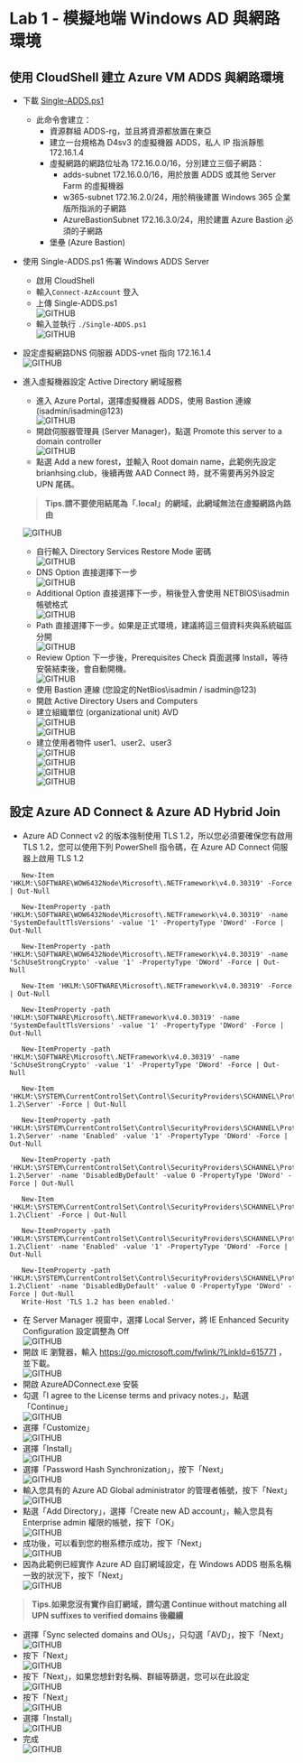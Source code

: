 # Lab 1 - 模擬地端 Windows AD 與網路環境

## 使用 CloudShell 建立 Azure VM ADDS 與網路環境

 - 下載 [Single-ADDS.ps1](https://github.com/BrianHsing/Windows365/blob/main/Single-ADDS.ps1)<br>
	- 此命令會建立：<br>
    	- 資源群組 ADDS-rg，並且將資源都放置在東亞<br>
    	- 建立一台規格為 D4sv3 的虛擬機器 ADDS，私人 IP 指派靜態 172.16.1.4<br>
    	- 虛擬網路的網路位址為 172.16.0.0/16，分別建立三個子網路：<br>
        	- adds-subnet 172.16.0.0/16，用於放置 ADDS 或其他 Server Farm 的虛擬機器<br>
        	- w365-subnet 172.16.2.0/24，用於稍後建置 Windows 365 企業版所指派的子網路<br>
        	- AzureBastionSubnet 172.16.3.0/24，用於建置 Azure Bastion 必須的子網路<br>
    	- 堡壘 (Azure Bastion)<br>
- 使用 Single-ADDS.ps1 佈署 Windows ADDS Server <br> 
	- 啟用 CloudShell<br>
    - 輸入`Connect-AzAccount` 登入<br>
	- 上傳 Single-ADDS.ps1<br>
	![GITHUB](https://github.com/BrianHsing/Azure-Migrate/blob/master/hyper-v/image/cloudshell-uploadps1.PNG "cloudshell-uploadps1")<br>	  
	- 輸入並執行 `./Single-ADDS.ps1` <br>
    ![GITHUB](https://github.com/BrianHsing/Windows365/blob/main/images/upload.png "upload-succsess")<br>
- 設定虛擬網路DNS 伺服器 ADDS-vnet 指向 172.16.1.4<br>
   ![GITHUB](https://github.com/BrianHsing/Azure-Virtual-Desktop/blob/master/Lab2/adds1.png "adds1")<br>
 - 進入虛擬機器設定 Active Directory 網域服務 <br> 
	- 進入 Azure Portal，選擇虛擬機器 ADDS，使用 Bastion 連線 (isadmin/isadmin@123) <br>
	  ![GITHUB](https://github.com/BrianHsing/Azure-Virtual-Desktop/blob/master/Lab2/adds2.png "adds2")<br>
	- 開啟伺服器管理員 (Server Manager)，點選 Promote this server to a domain controller<br>
	  ![GITHUB](https://github.com/BrianHsing/Azure-Virtual-Desktop/blob/master/Lab2/adds3.png "adds3")<br>
	- 點選 Add a new forest，並輸入 Root domain name，此範例先設定 brianhsing.club，後續再做 AAD Connect 時，就不需要再另外設定 UPN 尾碼。<br>
	> **Tips.請不要使用結尾為「.local」的網域，此網域無法在虛擬網路內路由** <br>
	
	 ![GITHUB](https://github.com/BrianHsing/Azure-Virtual-Desktop/blob/master/Lab2/adds4.png "adds4")<br>
	- 自行輸入 Directory Services Restore Mode 密碼<br>
	 ![GITHUB](https://github.com/BrianHsing/Azure-Virtual-Desktop/blob/master/Lab2/adds5.png "adds5")<br>
	- DNS Option 直接選擇下一步<br>
	 ![GITHUB](https://github.com/BrianHsing/Azure-Virtual-Desktop/blob/master/Lab2/adds6.png "adds6")<br>
	- Additional Option 直接選擇下一步，稍後登入會使用 NETBIOS\isadmin 帳號格式<br>
	 ![GITHUB](https://github.com/BrianHsing/Azure-Virtual-Desktop/blob/master/Lab2/adds7.png "adds7")<br>
	- Path 直接選擇下一步。如果是正式環境，建議將這三個資料夾與系統磁區分開<br>
	 ![GITHUB](https://github.com/BrianHsing/Azure-Virtual-Desktop/blob/master/Lab2/adds8.png "adds8")<br>
	- Review Option 下一步後，Prerequisites Check 頁面選擇 Install，等待安裝結束後，會自動開機。<br>
	 ![GITHUB](https://github.com/BrianHsing/Azure-Virtual-Desktop/blob/master/Lab2/adds9.png "adds9")<br>
	- 使用 Bastion 連線 (您設定的NetBios\isadmin / isadmin@123)<br>
	- 開啟 Active Directory Users and Computers <br>
	- 建立組織單位 (organizational unit) AVD<br>
	 ![GITHUB](https://github.com/BrianHsing/Azure-Virtual-Desktop/blob/master/Lab2/adds10.png "adds10")<br>
	 ![GITHUB](https://github.com/BrianHsing/Azure-Virtual-Desktop/blob/master/Lab2/adds11.png "adds11")<br>
	- 建立使用者物件 user1、user2、user3<br>
	 ![GITHUB](https://github.com/BrianHsing/Azure-Virtual-Desktop/blob/master/Lab2/adds12.png "adds12")<br>
	 ![GITHUB](https://github.com/BrianHsing/Azure-Virtual-Desktop/blob/master/Lab2/adds13.png "adds13")<br>
	 ![GITHUB](https://github.com/BrianHsing/Azure-Virtual-Desktop/blob/master/Lab2/adds14.png "adds14")<br>
	 ![GITHUB](https://github.com/BrianHsing/Azure-Virtual-Desktop/blob/master/Lab2/adds15.png "adds15")<br>

## 設定 Azure AD Connect & Azure AD Hybrid Join

- Azure AD Connect v2 的版本強制使用 TLS 1.2，所以您必須要確保您有啟用 TLS 1.2，您可以使用下列 PowerShell 指令碼，在 Azure AD Connect 伺服器上啟用 TLS 1.2<br>
 ````
    New-Item 'HKLM:\SOFTWARE\WOW6432Node\Microsoft\.NETFramework\v4.0.30319' -Force | Out-Null

    New-ItemProperty -path 'HKLM:\SOFTWARE\WOW6432Node\Microsoft\.NETFramework\v4.0.30319' -name 'SystemDefaultTlsVersions' -value '1' -PropertyType 'DWord' -Force | Out-Null

    New-ItemProperty -path 'HKLM:\SOFTWARE\WOW6432Node\Microsoft\.NETFramework\v4.0.30319' -name 'SchUseStrongCrypto' -value '1' -PropertyType 'DWord' -Force | Out-Null

    New-Item 'HKLM:\SOFTWARE\Microsoft\.NETFramework\v4.0.30319' -Force | Out-Null

    New-ItemProperty -path 'HKLM:\SOFTWARE\Microsoft\.NETFramework\v4.0.30319' -name 'SystemDefaultTlsVersions' -value '1' -PropertyType 'DWord' -Force | Out-Null

    New-ItemProperty -path 'HKLM:\SOFTWARE\Microsoft\.NETFramework\v4.0.30319' -name 'SchUseStrongCrypto' -value '1' -PropertyType 'DWord' -Force | Out-Null

    New-Item 'HKLM:\SYSTEM\CurrentControlSet\Control\SecurityProviders\SCHANNEL\Protocols\TLS 1.2\Server' -Force | Out-Null

    New-ItemProperty -path 'HKLM:\SYSTEM\CurrentControlSet\Control\SecurityProviders\SCHANNEL\Protocols\TLS 1.2\Server' -name 'Enabled' -value '1' -PropertyType 'DWord' -Force | Out-Null

    New-ItemProperty -path 'HKLM:\SYSTEM\CurrentControlSet\Control\SecurityProviders\SCHANNEL\Protocols\TLS 1.2\Server' -name 'DisabledByDefault' -value 0 -PropertyType 'DWord' -Force | Out-Null

    New-Item 'HKLM:\SYSTEM\CurrentControlSet\Control\SecurityProviders\SCHANNEL\Protocols\TLS 1.2\Client' -Force | Out-Null

    New-ItemProperty -path 'HKLM:\SYSTEM\CurrentControlSet\Control\SecurityProviders\SCHANNEL\Protocols\TLS 1.2\Client' -name 'Enabled' -value '1' -PropertyType 'DWord' -Force | Out-Null

    New-ItemProperty -path 'HKLM:\SYSTEM\CurrentControlSet\Control\SecurityProviders\SCHANNEL\Protocols\TLS 1.2\Client' -name 'DisabledByDefault' -value 0 -PropertyType 'DWord' -Force | Out-Null
    Write-Host 'TLS 1.2 has been enabled.'
 ````
 - 在 Server Manager 視窗中，選擇 Local Server，將 IE Enhanced Security Configuration 設定調整為 Off<br>
  ![GITHUB](https://github.com/BrianHsing/Azure-Virtual-Desktop/blob/master/Lab2/aad1.png "add1")<br>
 - 開啟 IE 瀏覽器，輸入 https://go.microsoft.com/fwlink/?LinkId=615771 ，並下載。<br>
  ![GITHUB](https://github.com/BrianHsing/Azure-Virtual-Desktop/blob/master/Lab2/add2.png "add2")<br>
 - 開啟 AzureADConnect.exe 安裝<br>
 - 勾選「I agree to the License terms and privacy notes.」，點選「Continue」<br>
  ![GITHUB](https://github.com/BrianHsing/Azure-Virtual-Desktop/blob/master/Lab2/add3.png "add3")<br>
 - 選擇「Customize」<br>
  ![GITHUB](https://github.com/BrianHsing/Azure-Virtual-Desktop/blob/master/Lab2/add4.png "add4")<br>
 - 選擇「Install」<br>
  ![GITHUB](https://github.com/BrianHsing/Azure-Virtual-Desktop/blob/master/Lab2/add5.png "add5")<br>
 - 選擇「Password Hash Synchronization」，按下「Next」<br>
  ![GITHUB](https://github.com/BrianHsing/Azure-Virtual-Desktop/blob/master/Lab2/add6.png "add6")<br>
 - 輸入您具有的 Azure AD Global administrator 的管理者帳號，按下「Next」<br>
  ![GITHUB](https://github.com/BrianHsing/Azure-Virtual-Desktop/blob/master/Lab2/add7.png "add7")<br>
 - 點選「Add Directory」，選擇「Create new AD account」，輸入您具有 Enterprise admin 權限的帳號，按下「OK」<br>
  ![GITHUB](https://github.com/BrianHsing/Azure-Virtual-Desktop/blob/master/Lab2/add8.png "add8")<br>
 - 成功後，可以看到您的樹系標示成功，按下「Next」<br>
  ![GITHUB](https://github.com/BrianHsing/Azure-Virtual-Desktop/blob/master/Lab2/add9.png "add9")<br>
 - 因為此範例已經實作 Azure AD 自訂網域設定，在 Windows ADDS 樹系名稱一致的狀況下，按下「Next」<br>
  ![GITHUB](https://github.com/BrianHsing/Azure-Virtual-Desktop/blob/master/Lab2/add10.png "add10")<br>
  > **Tips.如果您沒有實作自訂網域，請勾選 Continue without matching all UPN suffixes to verified domains 後繼續** <br>
 - 選擇「Sync selected domains and OUs」，只勾選「AVD」，按下「Next」<br>
  ![GITHUB](https://github.com/BrianHsing/Azure-Virtual-Desktop/blob/master/Lab2/add11.png "add11")<br>
 - 按下「Next」<br>
  ![GITHUB](https://github.com/BrianHsing/Azure-Virtual-Desktop/blob/master/Lab2/add12.png "add12")<br>
 - 按下「Next」，如果您想針對名稱、群組等篩選，您可以在此設定<br>
  ![GITHUB](https://github.com/BrianHsing/Azure-Virtual-Desktop/blob/master/Lab2/add13.png "add13")<br>
 - 按下「Next」<br>
  ![GITHUB](https://github.com/BrianHsing/Azure-Virtual-Desktop/blob/master/Lab2/add14.png "add14")<br>
 - 選擇「Install」<br>
  ![GITHUB](https://github.com/BrianHsing/Azure-Virtual-Desktop/blob/master/Lab2/add15.png "add15")<br>
 - 完成<br>
  ![GITHUB](https://github.com/BrianHsing/Azure-Virtual-Desktop/blob/master/Lab2/add16.png "add16")<br>